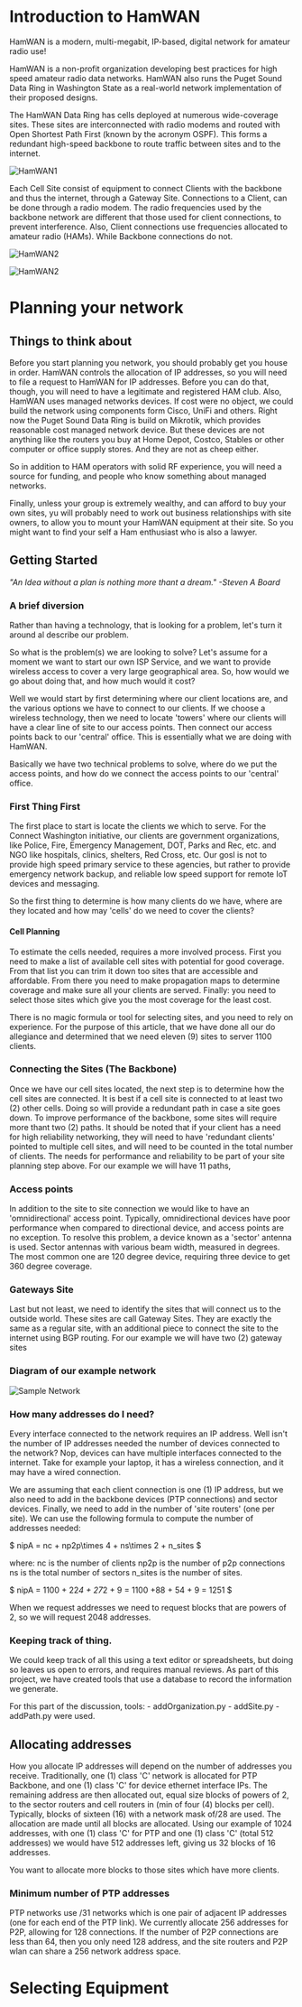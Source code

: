 # Introduction to HamWAN

HamWAN is a modern, multi-megabit, IP-based, digital network for amateur radio use!

HamWAN is a non-profit organization developing best practices for high speed amateur 
radio data networks. HamWAN also runs the Puget Sound Data Ring in Washington State as 
a real-world network implementation of their proposed designs.

The HamWAN Data Ring has cells deployed at numerous wide-coverage sites. These sites 
are interconnected with radio modems and routed with Open Shortest Path First (known 
by the acronym OSPF). This forms a redundant high-speed backbone to route traffic 
between sites and to the internet.

![HamWAN1](./images/HamWAN_Network.jpg "Simplified diagram of a HamWAN network")

Each Cell Site consist of equipment to connect Clients with the backbone and 
thus the internet, through a Gateway Site. Connections to a Client, can be done through
a radio modem. The radio frequencies used by the backbone network are different that those 
used for client connections, to prevent interference. Also, Client connections use frequencies 
allocated to amateur radio (HAMs). While Backbone connections do not.

![HamWAN2](./images/CellSite_Block.jpg "HamWAN Cell Site Block Diagram")

![HamWAN2](./images/GatewaySite_Block.jpg "HamWAN Gateway Site Block Diagram")

# Planning your network
## Things to think about 
Before you start planning you network, you should probably get you house in order. 
HamWAN controls the allocation of IP addresses, so you will need to file a request
to HamWAN for IP addresses. Before you can do that, though, you will need to have a
legitimate and registered HAM club. 
Also, HamWAN uses managed networks devices. If cost were no object, we could build
the network using components form Cisco, UniFi and others. Right now the Puget Sound 
Data Ring is build on Mikrotik, which provides reasonable cost managed network device. 
But these devices are not anything like the routers you buy at Home Depot, Costco, 
Stables or other computer or office supply stores. And they are not as cheep either. 

So in addition to HAM operators with solid RF experience, you will need a source for 
funding, and people who know something about managed networks. 

Finally, unless your group is extremely wealthy, and can afford to buy your own sites,
yu will probably need to work out business relationships with site owners, to allow you 
to mount your HamWAN equipment at their site. So you might want to find your self a Ham
enthusiast who is also a lawyer. 

## Getting Started
*"An Idea without a plan is nothing more thant a dream." -Steven A Board*

### A brief diversion
Rather than having a technology, that is looking for a problem, let's turn 
it around al describe our problem.

So what is the problem(s) we are looking to solve? Let's assume for a moment we want to start our own ISP
Service, and we want to provide wireless access to cover a very large geographical area. 
So, how would we go about doing that, and how much would it cost?

Well we would start by first determining where our client locations are, and the various 
options we have to connect to our clients. If we choose a wireless technology, then we need to locate 'towers'
where our clients will have a clear line of site to our access points. Then connect our access points back to our 
'central' office. This is essentially what we are doing with HamWAN. 

Basically we have two technical problems to solve, where do we put the access points, and how do we 
connect the access points to our 'central' office.

### First Thing First
The first place to start is locate the clients we which to serve. For the Connect Washington
initiative, our clients are government organizations, like Police, Fire, Emergency Management, 
DOT, Parks and Rec, etc. and NGO like hospitals, clinics, shelters, Red Cross, etc. Our gosl
is not to provide high speed primary service to these agencies, but rather to provide emergency
network backup, and reliable low speed support for remote IoT devices and messaging.

So the first thing to determine is how many clients do we have, where are they located
and how may 'cells' do we need to cover the clients? 

#### Cell Planning
To estimate the cells needed, requires a more involved process. First you need to make a list of 
available cell sites with potential for good coverage. From that list you can trim it 
down too sites that are accessible and affordable. From there you need to make propagation 
maps to determine coverage and make sure all your clients are served. Finally: you need to 
select those sites which give you the most coverage for the least cost.

There is no magic formula or tool for selecting sites, and you need to rely on experience.
For the purpose of this article, that we have done all our do allegiance and determined that we
need eleven (9) sites to server 1100  clients.

### Connecting the Sites (The Backbone)
Once we have our cell sites located, the next step is to determine how the cell sites are
connected. It is best if a cell site is connected to at least two (2) other cells. Doing so
will provide a redundant path in case a site goes down. To improve performance of the backbone,
some sites will require more thant two (2) paths. It should be noted that if your client 
has a need for high reliability networking, they will need to have 'redundant clients' pointed
to multiple cell sites, and will need to be counted in the total number of clients. 
The needs for performance and reliability to be part of your site planning step above.
For our example we will have 11 paths,

### Access points 
In addition to the site to site connection we would like to have an 'omnidirectional' access
point. Typically, omnidirectional devices have poor performance when compared to directional 
device, and access points are no exception. To resolve this problem, a device known as a 'sector'
antenna is used. Sector antennas with various beam width, measured in degrees. The most common one
are 120 degree device, requiring three device to get 360 degree coverage.

### Gateways Site
Last but not least, we need to identify the sites that will connect us to the outside world.
These sites are call Gateway Sites. They are exactly the same as a regular site, with an additional
piece to connect the site to the internet using BGP routing.
For our example we will have two (2) gateway sites

### Diagram of our example network
![Sample Network](./images/SampleNet.jpg)

### How many addresses do I need?
Every interface connected to the network requires an IP address. Well isn't the number of 
IP addresses needed the number of devices connected to the network? Nop, devices can have
multiple interfaces connected to the internet. Take for example your laptop, it has a wireless 
connection, and it may have a wired connection. 

We are assuming that each client connection is one (1) IP address, but we also need to add in 
the backbone devices (PTP connections) and sector devices. Finally, we need to add in the number
of 'site routers' (one per site). We can use the following formula to compute the number of
addresses needed:

$ nipA = nc + np2p\times 4 + ns\times 2 + n_sites $

where:
    nc is the number of clients
    np2p is the number of p2p connections
    ns is the total number of sectors
    n_sites is the number of sites. 

$ nipA = 1100 + 22*4 + 27*2 + 9 = 1100 +88 + 54 + 9 = 1251 $

When we request addresses we need to request  blocks that are powers of 2,
so we will request 2048 addresses.

### Keeping track of thing.
We could keep track of all this using a text editor or spreadsheets, but doing so leaves 
us open to errors, and requires manual reviews. As part of this project, we have created
tools that use a database to record the information we generate. 

For this part of the discussion, tools:
    - addOrganization.py
    - addSite.py
    - addPath.py
were used. 

## Allocating addresses
How you allocate IP addresses will depend on the number of addresses you receive. Traditionally, 
one (1) class 'C' network is allocated for PTP Backbone, and one (1) class 'C' for device 
ethernet interface IPs. The remaining address are then allocated out, equal size blocks of
powers of 2, to the sector routers and cell routers in (min of four (4) blocks per cell). 
Typically, blocks of sixteen (16) with a network mask of/28 are used. The allocation are 
made until all blocks are allocated. Using our example of 1024 addresses, with one (1) 
class 'C' for PTP and one (1) class 'C' (total 512 addresses) we would have 512 addresses 
left, giving us 32 blocks of 16 addresses. 

You want to allocate more blocks to those sites which have more clients.

### Minimum number of PTP addresses
PTP networks use /31 networks which is one pair of adjacent IP addresses (one for each end
of the PTP link). We currently allocate 256 addresses for P2P, allowing for 128 connections.
If the number of P2P connections are less than 64, then you only need 128 address, and the 
site routers and P2P wlan can share a 256 network address space.

# Selecting Equipment
